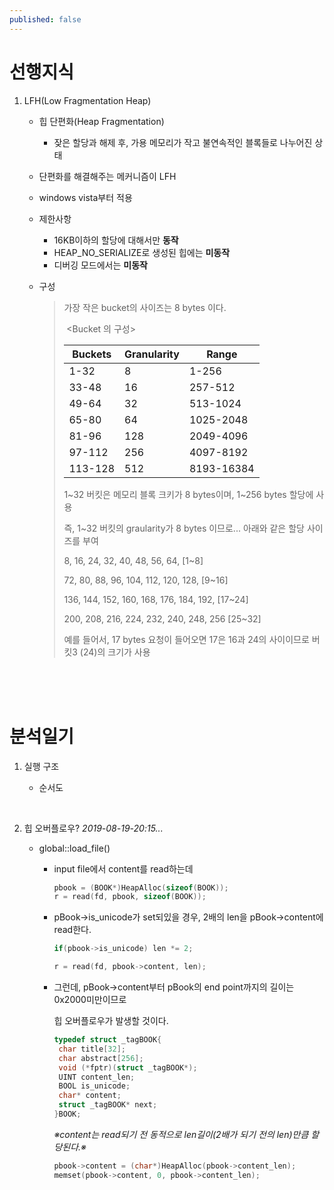 ```yaml
---
published: false
---
```






# 선행지식

1. LFH(Low Fragmentation Heap)

   - 힙 단편화(Heap Fragmentation)

     - 잦은 할당과 해제 후, 가용 메모리가 작고 불연속적인 블록들로 나누어진 상태
     
   - 단편화를 해결해주는 메커니즘이 LFH
   
   - windows vista부터 적용
   
   - 제한사항
   
     - 16KB이하의 할당에 대해서만 **동작**
     - HEAP_NO_SERIALIZE로 생성된 힙에는 **미동작**
     - 디버깅 모드에서는 **미동작**
   
   - 구성
   
     >가장 작은 bucket의 사이즈는 8 bytes 이다.
     >
     >
     >
     >​			<Bucket 의 구성>
     >
     >| **Buckets** | **Granularity** | **Range**  |
     >| ----------- | --------------- | ---------- |
     >| 1-32        | 8               | 1-256      |
     >| 33-48       | 16              | 257-512    |
     >| 49-64       | 32              | 513-1024   |
     >| 65-80       | 64              | 1025-2048  |
     >| 81-96       | 128             | 2049-4096  |
     >| 97-112      | 256             | 4097-8192  |
     >| 113-128     | 512             | 8193-16384 |
     >
     >
     >
     >1~32 버킷은 메모리 블록 크키가 8 bytes이며, 1~256 bytes 할당에 사용
     >
     >
     >
     >즉, 1~32 버킷의 graularity가 8 bytes 이므로... 아래와 같은 할당 사이즈를 부여
     >
     >
     >
     >8, 16, 24, 32, 40, 48, 56, 64, 				[1~8]
     >
     >72, 80, 88, 96, 104, 112, 120, 128, 			[9~16]
     >
     >136, 144, 152, 160, 168, 176, 184, 192, 		[17~24]
     >
     >200, 208, 216, 224, 232, 240, 248, 256			[25~32]
     >
     >
     >
     >예를 들어서, 17 bytes 요청이 들어오면 17은 16과 24의 사이이므로 버킷3 (24)의 크기가 사용



<br>

<br>

<br>

# 분석일기

1. 실행 구조

   - 순서도

     <br>

1. 힙 오버플로우?              *2019-08-19-20:15...*
   - global::load_file()
     
     - input file에서 content를 read하는데 
     
       ```cpp
       pbook = (BOOK*)HeapAlloc(sizeof(BOOK));		
       r = read(fd, pbook, sizeof(BOOK));
       ```
     
     - pBook->is_unicode가 set되있을 경우, 2배의 len을 pBook->content에 read한다.
     
       ```cpp
       if(pbook->is_unicode) len *= 2;
       
       r = read(fd, pbook->content, len);
       ```
     
     - 그런데, pBook->content부터 pBook의 end point까지의 길이는 0x2000미만이므로
     
       힙 오버플로우가 발생할 것이다.
     
       ```cpp
       typedef struct _tagBOOK{
       	char title[32];
       	char abstract[256];
       	void (*fptr)(struct _tagBOOK*);	
       	UINT content_len;
       	BOOL is_unicode;
       	char* content;
       	struct _tagBOOK* next;
       }BOOK;
       ```
     
       *※content는 read되기 전 동적으로 len길이(2배가 되기 전의 len)만큼 할당된다.※*
     
       ```cpp
       pbook->content = (char*)HeapAlloc(pbook->content_len);
       memset(pbook->content, 0, pbook->content_len);
       ```
     
       
     
       
     
       
     
       
     
       